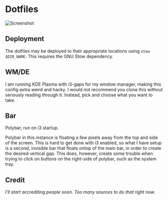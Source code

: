 # Dotfiles

![Screenshot](https://i.imgur.com/l2PXAP8.png "General Screenshot")

## Deployment

The dotfiles may be deployed to their appropriate locations using `stow $DIR_NAME`. This requires the GNU Stow dependency.

## WM/DE

I am running KDE Plasma with i3-gaps for my window manager, making this config extra weird and hacky. I would not recommend you clone this without seriously reading through it. Instead, pick and choose what you want to take.

## Bar

Polybar, run on i3 startup.

Polybar in this instance is floating a few pixels away from the top and side of the screen. This is hard to get done with i3 enabled, so what I have setup is a second, invisible bar that floats ontop of the main bar, in order to create the desired vertical gap. This does, however, create some trouble when trying to click on buttons on the right-side of polybar, such as the system tray.

## Credit

*I'll start accrediting people soon. Too many sources to do that right now.*
